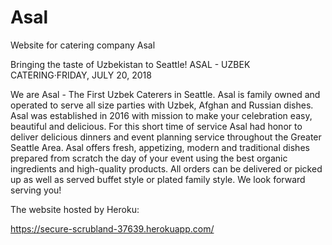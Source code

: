 # Asal
Website for catering company Asal


Bringing the taste of Uzbekistan to Seattle!
ASAL - UZBEK CATERING·FRIDAY, JULY 20, 2018
  
We are Asal - The First Uzbek Caterers in Seattle. Asal is family owned and operated to serve all size parties with Uzbek, Afghan and Russian dishes. 
Asal was established in 2016 with mission to make your celebration easy, beautiful and delicious. For this short time of service Asal had honor to deliver delicious dinners and event planning service throughout the Greater Seattle Area. 
Asal offers fresh, appetizing, modern and traditional dishes prepared from scratch the day of your event using the best organic ingredients and high-quality products. 
All orders can be delivered or picked up as well as served buffet style or plated family style. 
We look forward serving you! 


The website hosted by Heroku: 


https://secure-scrubland-37639.herokuapp.com/
